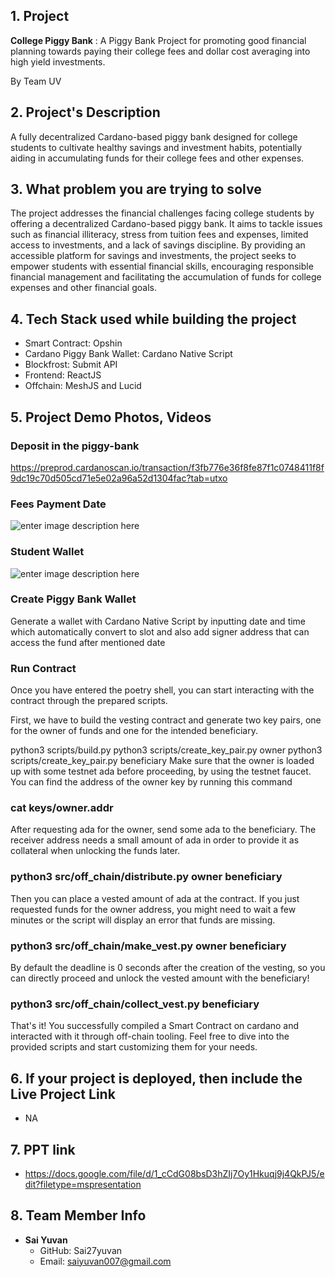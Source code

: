 
## 1. Project
    
**College Piggy Bank** : A Piggy Bank Project for promoting good financial planning towards paying their college fees and dollar cost averaging into high yield investments.

By Team UV

## 2. Project's Description

A fully decentralized Cardano-based piggy bank designed for college students to cultivate healthy savings and investment habits, potentially aiding in accumulating funds for their college fees and other expenses.


## 3. What problem you are trying to solve
The project addresses the financial challenges facing college students by offering a decentralized Cardano-based piggy bank. It aims to tackle issues such as financial illiteracy, stress from tuition fees and expenses, limited access to investments, and a lack of savings discipline. By providing an accessible platform for savings and investments, the project seeks to empower students with essential financial skills, encouraging responsible financial management and facilitating the accumulation of funds for college expenses and other financial goals.


## 4. Tech Stack used while building the project
- Smart Contract: Opshin
- Cardano Piggy Bank Wallet: Cardano Native Script
- Blockfrost: Submit API
- Frontend: ReactJS
- Offchain: MeshJS and Lucid

## 5. Project Demo Photos, Videos

### Deposit in the piggy-bank

https://preprod.cardanoscan.io/transaction/f3fb776e36f8fe87f1c0748411f8f9dc19c70d505cd71e5e02a96a52d1304fac?tab=utxo


### Fees Payment Date
![enter image description here](https://i.postimg.cc/fy88HH1g/date.jpg)

### Student Wallet
![enter image description here](https://i.postimg.cc/nhP6VLRw/Wallet.png)

### Create Piggy Bank Wallet

Generate a wallet with Cardano Native Script by inputting date and time which automatically convert to slot and also add signer address that can access the fund after mentioned date


### Run Contract

Once you have entered the poetry shell, you can start interacting with the contract through the prepared scripts.

First, we have to build the vesting contract and generate two key pairs, one for the owner of funds and one for the intended beneficiary.

python3 scripts/build.py
python3 scripts/create_key_pair.py owner
python3 scripts/create_key_pair.py beneficiary
Make sure that the owner is loaded up with some testnet ada before proceeding, by using the testnet faucet. You can find the address of the owner key by running this command

###  cat keys/owner.addr
After requesting ada for the owner, send some ada to the beneficiary. The receiver address needs a small amount of ada in order to provide it as collateral when unlocking the funds later.

###  python3 src/off_chain/distribute.py owner beneficiary 
Then you can place a vested amount of ada at the contract. If you just requested funds for the owner address, you might need to wait a few minutes or the script will display an error that funds are missing.

###  python3 src/off_chain/make_vest.py owner beneficiary 
By default the deadline is 0 seconds after the creation of the vesting, so you can directly proceed and unlock the vested amount with the beneficiary!

### python3 src/off_chain/collect_vest.py beneficiary
That's it! You successfully compiled a Smart Contract on cardano and interacted with it through off-chain tooling. Feel free to dive into the provided scripts and start customizing them for your needs.


## 6. If your project is deployed, then include the Live Project Link
-  NA

## 7. PPT link 
- https://docs.google.com/file/d/1_cCdG08bsD3hZIj7Oy1Hkuqj9j4QkPJ5/edit?filetype=mspresentation

## 8. Team Member Info
- **Sai Yuvan**
   - GitHub: Sai27yuvan
   - Email: [saiyuvan007@gmail.com](mailto:saiyuvan007@gmail.com)